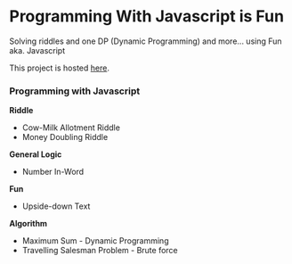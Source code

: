 # Programming With Javascript is Fun
Solving riddles and one DP (Dynamic Programming) and more... using Fun aka. Javascript

This project is hosted <a target="_blank" href="http://sanjedashawon.rocks/shawon/js-programming">here</a>.

### Programming with Javascript

**Riddle**
 * Cow-Milk Allotment Riddle
 * Money Doubling Riddle
 
**General Logic**
  * Number In-Word
  
**Fun**
  * Upside-down Text

**Algorithm**
* Maximum Sum - Dynamic Programming
* Travelling Salesman Problem - Brute force
